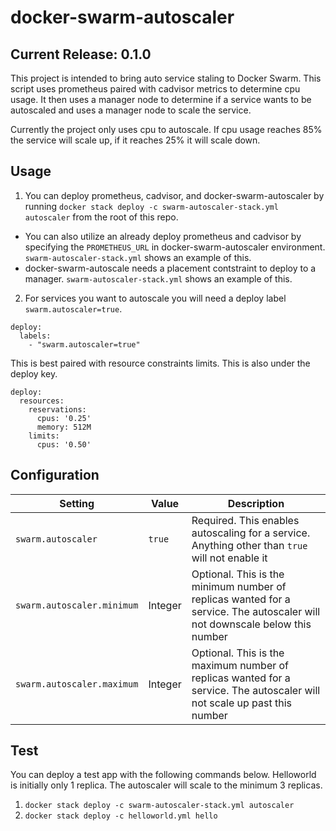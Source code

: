# docker-swarm-autoscaler

## Current Release: 0.1.0

This project is intended to bring auto service staling to Docker Swarm. This script uses prometheus paired with cadvisor metrics to determine cpu usage. It then uses a manager node to determine if a service wants to be autoscaled and uses a manager node to scale the service.

Currently the project only uses cpu to autoscale. If cpu usage reaches 85% the service will scale up, if it reaches 25% it will scale down.

## Usage
1. You can deploy prometheus, cadvisor, and docker-swarm-autoscaler by running `docker stack deploy -c swarm-autoscaler-stack.yml autoscaler` from the root of this repo.  
  * You can also utilize an already deploy prometheus and cadvisor by specifying the `PROMETHEUS_URL` in docker-swarm-autoscaler environment. `swarm-autoscaler-stack.yml` shows an example of this.  
  * docker-swarm-autoscale needs a placement contstraint to deploy to a manager. `swarm-autoscaler-stack.yml` shows an example of this.  
2. For services you want to autoscale you will need a deploy label `swarm.autoscaler=true`. 

```
deploy:
  labels:
    - "swarm.autoscaler=true"
```

This is best paired with resource constraints limits. This is also under the deploy key.

```
deploy:
  resources:
    reservations:
      cpus: '0.25'
      memory: 512M
    limits:
      cpus: '0.50'
```

## Configuration
| Setting | Value | Description |
| --- | --- | --- |
| `swarm.autoscaler` | `true` | Required. This enables autoscaling for a service. Anything other than `true` will not enable it |
| `swarm.autoscaler.minimum` | Integer | Optional. This is the minimum number of replicas wanted for a service. The autoscaler will not downscale below this number |
| `swarm.autoscaler.maximum` | Integer | Optional. This is the maximum number of replicas wanted for a service. The autoscaler will not scale up past this number | 

## Test
You can deploy a test app with the following commands below. Helloworld is initially only 1 replica. The autoscaler will scale to the minimum 3 replicas.
1. `docker stack deploy -c swarm-autoscaler-stack.yml autoscaler`
2. `docker stack deploy -c helloworld.yml hello`